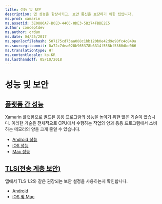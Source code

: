 ```yaml
---
title: 성능 및 보안
description: 앱 성능을 향상시키고, 보안 통신을 보장하기 위한 팁입니다.
ms.prod: xamarin
ms.assetid: 3E0886A7-B0ED-44CC-8DE3-5B274FBBE2E5
author: conceptdev
ms.author: crdun
ms.date: 04/25/2017
ms.openlocfilehash: 507175cd73aa008c1bb120b0e42d9e98fc4c849a
ms.sourcegitcommit: 0a72c7dea020b965378b6314f558bf5360dbd066
ms.translationtype: HT
ms.contentlocale: ko-KR
ms.lasthandoff: 05/10/2018
---
```

# <a name="performance-and-security"></a>성능 및 보안

## <a name="cross-platform-performancememory-perf-best-practicesmd"></a>[플랫폼 간 성능](memory-perf-best-practices.md)

Xamarin 플랫폼으로 빌드된 응용 프로그램의 성능을 높이기 위한 많은 기술이 있습니다. 이러한 기술은 전체적으로 CPU에서 수행하는 작업의 양과 응용 프로그램에서 소비하는 메모리의 양을 크게 줄일 수 있습니다.

- [Android 성능](~/android/deploy-test/performance.md?context=xamarin/cross-platform)
- [iOS 성능](~/ios/deploy-test/performance.md?context=xamarin/cross-platform)
- [Mac 성능](~/mac/deploy-test/performance.md?context=xamarin/cross-platform)

## <a name="transport-layer-security-tlscross-platformapp-fundamentalstransport-layer-securitymd"></a>[TLS(전송 계층 보안)](~/cross-platform/app-fundamentals/transport-layer-security.md)

앱에서 TLS 1.2와 같은 권장되는 보안 설정을 사용하는지 확인합니다.

- [Android](~/android/app-fundamentals/http-stack.md?context=xamarin/cross-platform)
- [iOS 및 Mac](~/cross-platform/macios/http-stack.md?context=xamarin/cross-platform)
